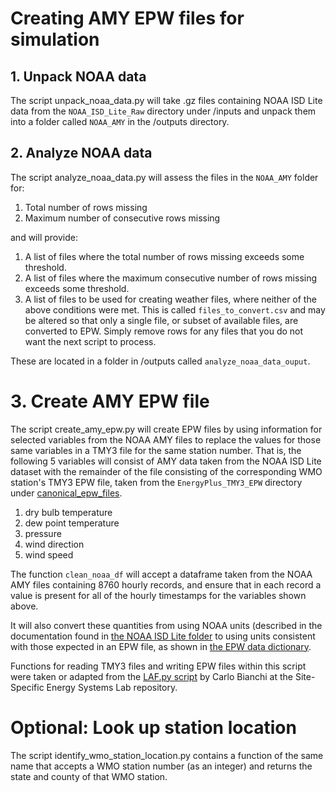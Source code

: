 # Creating AMY EPW files for simulation

## 1. Unpack NOAA data

The script unpack_noaa_data.py will take .gz files containing NOAA ISD Lite data from the `NOAA_ISD_Lite_Raw` directory
under /inputs and unpack them into a folder called `NOAA_AMY`
in the /outputs directory.

## 2. Analyze NOAA data

The script analyze_noaa_data.py will assess the files in the `NOAA_AMY` folder for:

1. Total number of rows missing
1. Maximum number of consecutive rows missing

and will provide:

1. A list of files where the total number of rows missing exceeds some threshold.
1. A list of files where the maximum consecutive number of rows missing exceeds some threshold.
1. A list of files to be used for creating weather files, where neither of the above conditions were met. This is called `files_to_convert.csv` and may be altered so that only a single file, or subset of available files, are converted to EPW. Simply remove rows for any files that you do not want the next script to process.

These are located in a folder in /outputs called `analyze_noaa_data_ouput`.


# 3. Create AMY EPW file

The script create_amy_epw.py will create EPW files by using information for selected variables from the
NOAA AMY files to replace the values for those same variables in a TMY3 file for the same station number. 
That is, the following 5 variables will consist of AMY data taken from the NOAA ISD Lite dataset with the remainder
of the file consisting of the corresponding WMO station's TMY3 EPW file, taken
from the `EnergyPlus_TMY3_EPW` directory under [canonical_epw_files](../../inputs/canonical_epw_files).

1. dry bulb temperature
1. dew point temperature
1. pressure
1. wind direction
1. wind speed

The function `clean_noaa_df` will accept a dataframe taken from the NOAA AMY
files containing 8760 hourly records, and ensure that in each record a value is
present for all of the hourly timestamps for the variables shown above.

It will also convert these quantities from using NOAA units (described in the
documentation found in [the NOAA ISD Lite folder](../../inputs/canonical_epw_files/NOAA_ISD_Lite_Raw) to
using units consistent with those expected in an EPW file, as shown in [the EPW data dictionary](https://bigladdersoftware.com/epx/docs/8-3/auxiliary-programs/energyplus-weather-file-epw-data-dictionary.html).

Functions for reading TMY3 files and writing EPW files within this script were taken or adapted from the [LAF.py script](https://github.com/SSESLab/laf/blob/master/LAF.py) by Carlo Bianchi at the Site-Specific Energy Systems Lab repository.

# Optional: Look up station location

The script identify_wmo_station_location.py contains a function of the same name that accepts a WMO station number (as an integer) and returns the state and county of that WMO station.


